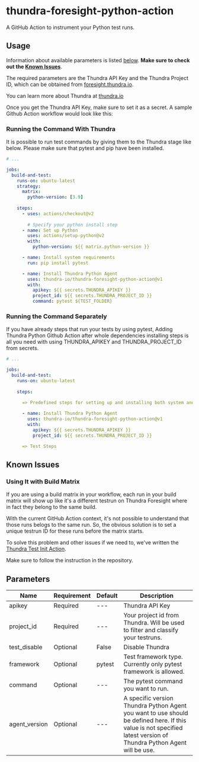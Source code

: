 # thundra-foresight-python-action

A GitHub Action to instrument your Python test runs.

## Usage

Information about available parameters is listed [below](#parameters). **Make sure to check out the [Known Issues](#known-issues)**.

The required parameters are the Thundra API Key and the Thundra Project ID, which can be obtained from [foresight.thundra.io](https://foresight.thundra.io/).

You can learn more about Thundra at [thundra.io](https://thundra.io)

Once you get the Thundra API Key, make sure to set it as a secret. A sample Github Action workflow would look like this:

### Running the Command With Thundra

It is possible to run test commands by giving them to the Thundra stage like below. Please make sure that pytest and pip have been installed.

```yaml
# ...

jobs:
  build-and-test:
    runs-on: ubuntu-latest
    strategy:
      matrix:
        python-version: [3.9]
    
    steps:
      - uses: actions/checkout@v2
      
        # Specify your python install step
      - name: Set up Python
        uses: actions/setup-python@v2
        with:
          python-version: ${{ matrix.python-version }}

      - name: Install system requirements
        run: pip install pytest

      - name: Install Thundra Python Agent
        uses: thundra-io/thundra-foresight-python-action@v1
        with:
          apikey: ${{ secrets.THUNDRA_APIKEY }}
          project_id: ${{ secrets.THUNDRA_PROJECT_ID }}
          command: pytest ${TEST_FOLDER}
```

### Running the Command Separately

If you have already steps that run your tests by using pytest, Adding Thundra Python Github
Action after whole dependencies installing steps is all you need with using THUNDRA_APIKEY and THUNDRA_PROJECT_ID from secrets.

```yaml
# ...

jobs:
  build-and-test:
    runs-on: ubuntu-latest
    
    steps:
      
      => Predefined steps for setting up and installing both system and test dependencies

      - name: Install Thundra Python Agent
        uses: thundra-io/thundra-foresight-python-action@v1
        with:
          apikey: ${{ secrets.THUNDRA_APIKEY }}
          project_id: ${{ secrets.THUNDRA_PROJECT_ID }}

      => Test Steps
```

## Known Issues

### Using It with Build Matrix

If you are using a build matrix in your workflow, each run in your build matrix will show up like it's a different testrun on Thundra Foresight where in fact they belong to the same build.

With the current GitHub Action context, it's not possible to understand that those runs belogs to the same run. So, the obvious solution is to set a unique testrun ID for these runs before the matrix starts.

To solve this problem and other issues if we need to, we've written the [Thundra Test Init Action](https://github.com/thundra-io/thundra-test-init-action).

Make sure to follow the instruction in the repository.

## Parameters

| Name                      | Requirement       | Default                  | Description
| ---                       | ---               | ---                      | ---
| apikey                    | Required          | ---                      | Thundra API Key
| project_id                | Required          | ---                      | Your project id from Thundra. Will be used to filter and classify your testruns.
| test_disable              | Optional          | False                    | Disable Thundra 
| framework                 | Optional          | pytest                   | Test framework type. Currently only pytest framework is allowed.
| command                   | Optional          | ---                      | The pytest command you want to run. 
| agent_version             | Optional          | ---                      | A specific version Thundra Python Agent you want to use should be defined here. If this value is not specified latest version of Thundra Python Agent will be use.